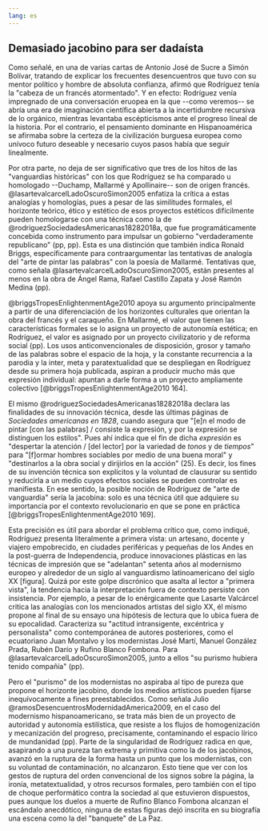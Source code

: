 ```yaml
---
lang: es
---
```


## Demasiado jacobino para ser dadaísta

Como señalé, en una de varias cartas de Antonio José de Sucre a Simón Bolívar, tratando de explicar los frecuentes desencuentros que tuvo con su mentor político y hombre de absoluta confianza, afirmó que Rodríguez tenía la "cabeza de un francés atormentado". Y en efecto: Rodríguez venía impregnado de una conversación eruopea en la que --como veremos-- se abría una era de imaginación científica abierta a la incertidumbre recursiva de lo orgánico, mientras levantaba escépticismos ante el progreso lineal de la historia. Por el contrario, el  pensamiento dominante en Hispanoamérica se afirmaba sobre la certeza de la civilización burguesa europea como unívoco futuro deseable y necesario cuyos pasos había que seguir linealmente.

Por otra parte, no deja de ser significativo que tres de los hitos de las "vanguardias históricas" con los que Rodríguez se ha comparado u homologado --Duchamp, Mallarmé y Apollinaire-- son de origen francés. @lasartevalcarcelLadoOscuroSimon2005 enfatiza la crítica a estas analogías y homologías, pues a pesar de las similitudes formales, el horizonte teórico, ético y estético de esos proyectos estéticos difícilmente pueden homologarse con una técnica como la de @rodriguezSociedadesAmericanas18282018a, que fue programáticamente concebida como instrumento para impulsar un gobierno "verdaderamente republicano" (pp, pp). Esta es una distinción que también indica Ronald Briggs, específicamente para contraargumentar las tentativas de analogía del "arte de pintar las palabras" con la poesía de Mallarmé. Tentativas que, como señala @lasartevalcarcelLadoOscuroSimon2005, están presentes al menos en la obra de Ángel Rama, Rafael Castillo Zapata y José Ramón Medina  (pp). 

@briggsTropesEnlightenmentAge2010 apoya su argumento principalmente a partir de una diferenciación de los  horizontes culturales que orientan la obra del francés y el caraqueño. En Mallarmé, el valor que tienen las características formales se lo asigna un proyecto de autonomía estética; en Rodríguez, el valor es asignado por un proyecto civilizatorio y de reforma social (pp). Los usos anticonvencionales de disposición, grosor y tamaño de las palabras sobre el espacio de la hoja, y la constante recurrencia a la parodia y la inter, meta y paratextualidad que se despliegan en Rodríguez desde su primera hoja publicada, aspiran a producir mucho más que expresión individual: apuntan a darle forma a un proyecto ampliamente colectivo [@briggsTropesEnlightenmentAge2010 164]. 

El mismo @rodriguezSociedadesAmericanas18282018a declara las finalidades de su innovación técnica, desde las últimas páginas de *Sociedades americanas en 1828*, cuando asegura que "[e]n el modo de pintar [con las palabras] / consiste la expresión, y por la expresión se distinguen los estilos". Pues ahí indica que el fin de dicha *expresión* es "despertar la atención / [del lector] por la variedad de *tonos* y de *tiempos*" para "[f]ormar hombres sociables por medio de una buena moral" y "destinarlos a la obra social y dirijirlos en la acción" (25). Es decir, los fines de su invención técnica son explícitos y la voluntad de clausurar su sentido y reducirla a un medio cuyos efectos sociales se pueden controlar es manifiesta. En ese sentido, la posible noción de Rodríguez de "arte de vanguardia" sería la jacobina: solo es una técnica útil que adquiere su importancia por el contexto revolucionario en que se pone en práctica [@briggsTropesEnlightenmentAge2010 169].

Esta precisión es útil para abordar el problema crítico que, como indiqué, Rodríguez presenta literalmente a primera vista: un artesano, docente y viajero empobrecido, en ciudades periféricas y pequeñas de los Andes en la post-guerra de Independencia, produce innovaciones plásticas en las técnicas de impresión que se "adelantan" setenta años al modernismo europeo y alrededor de un siglo al vanguardismo latinoamericano del siglo XX [figura]. Quizá por este golpe discrónico que asalta al lector a "primera vista", la tendencia hacia la interpretación fuera de contexto persiste con insistencia. Por ejemplo, a pesar de lo enérgicamente que Lasarte Valcárcel critica las analogías con los mencionados artistas del siglo XX, él mismo propone al final de su ensayo una hipótesis de lectura que lo ubica fuera de su epocalidad. Caracteriza su "actitud intransigente, excéntrica y personalista" como contemporánea de autores posteriores, como el ecuatoriano Juan Montalvo y los modernistas José Martí, Manuel González Prada, Rubén Darío y Rufino Blanco Fombona. Para @lasartevalcarcelLadoOscuroSimon2005, junto a ellos "su purismo hubiera tenido compañía" (pp).

Pero el "purismo" de los modernistas  no aspiraba al tipo de pureza que propone el horizonte jacobino, donde los medios artísticos pueden fijarse inequívocamente a fines preestablecidos.  Como señala Julio @ramosDesencuentrosModernidadAmerica2009, en el caso del modernismo hispanoamericano, se trata más bien de un proyecto de autoridad y autonomía estilística, que resiste a los flujos de homogenización y mecanización del progreso, precisamente, contaminando el espacio lírico de mundanidad (pp). Parte de la singularidad de Rodríguez radica en que, asapirando a una pureza tan extrema y primitiva como la de los jacobinos, avanzó en la ruptura de la forma hasta un punto que los modernistas, con su voluntad de contaminación, no alcanzaron. Esto tiene que ver con los gestos de ruptura del orden convencional de los signos sobre la página, la ironía, metatextualidad, y otros recursos formales, pero también con el tipo de choque performático contra la sociedad al que estuvieron dispuestos, pues aunque los duelos a muerte de Rufino Blanco Fombona alcanzan el escándalo anecdótico, ninguna de estas figuras dejó inscrita en su biografía una escena como la del "banquete" de La Paz.